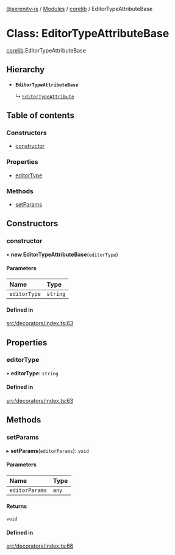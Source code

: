 [@serenity-is](../README.md) / [Modules](../modules.md) / [corelib](../modules/corelib.md) / EditorTypeAttributeBase

# Class: EditorTypeAttributeBase

[corelib](../modules/corelib.md).EditorTypeAttributeBase

## Hierarchy

- **`EditorTypeAttributeBase`**

  ↳ [`EditorTypeAttribute`](corelib.EditorTypeAttribute.md)

## Table of contents

### Constructors

- [constructor](corelib.EditorTypeAttributeBase.md#constructor)

### Properties

- [editorType](corelib.EditorTypeAttributeBase.md#editortype)

### Methods

- [setParams](corelib.EditorTypeAttributeBase.md#setparams)

## Constructors

### constructor

• **new EditorTypeAttributeBase**(`editorType`)

#### Parameters

| Name | Type |
| :------ | :------ |
| `editorType` | `string` |

#### Defined in

[src/decorators/index.ts:63](https://github.com/serenity-is/serenity/blob/master/packages/corelib/src/decorators/index.ts#line&#x3D;63)

## Properties

### editorType

• **editorType**: `string`

#### Defined in

[src/decorators/index.ts:63](https://github.com/serenity-is/serenity/blob/master/packages/corelib/src/decorators/index.ts#line&#x3D;63)

## Methods

### setParams

▸ **setParams**(`editorParams`): `void`

#### Parameters

| Name | Type |
| :------ | :------ |
| `editorParams` | `any` |

#### Returns

`void`

#### Defined in

[src/decorators/index.ts:66](https://github.com/serenity-is/serenity/blob/master/packages/corelib/src/decorators/index.ts#line&#x3D;66)
